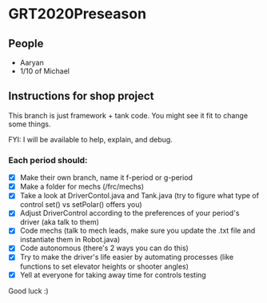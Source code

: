 # GRT2020Preseason

## People
- Aaryan
- 1/10 of Michael

## Instructions for shop project

This branch is just framework + tank code. You might see it fit to change some things.

FYI: I will be available to help, explain, and debug.

### Each period should:

- [x] Make their own branch, name it f-period or g-period
- [x] Make a folder for mechs (/frc/mechs)
- [x] Take a look at DriverContol.java and Tank.java (try to figure what type of control set() vs setPolar() offers you)
- [x] Adjust DriverControl according to the preferences of your period's driver (aka talk to them)
- [x] Code mechs (talk to mech leads, make sure you update the .txt file and instantiate them in Robot.java)
- [x] Code autonomous (there's 2 ways you can do this)
- [x] Try to make the driver's life easier by automating processes (like functions to set elevator heights or shooter angles)
- [x] Yell at everyone for taking away time for controls testing

Good luck :)
